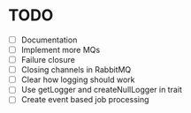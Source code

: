 # TODO

- [ ] Documentation
- [ ] Implement more MQs
- [ ] Failure closure
- [ ] Closing channels in RabbitMQ
- [ ] Clear how logging should work
- [ ] Use getLogger and createNullLogger in trait
- [ ] Create event based job processing
